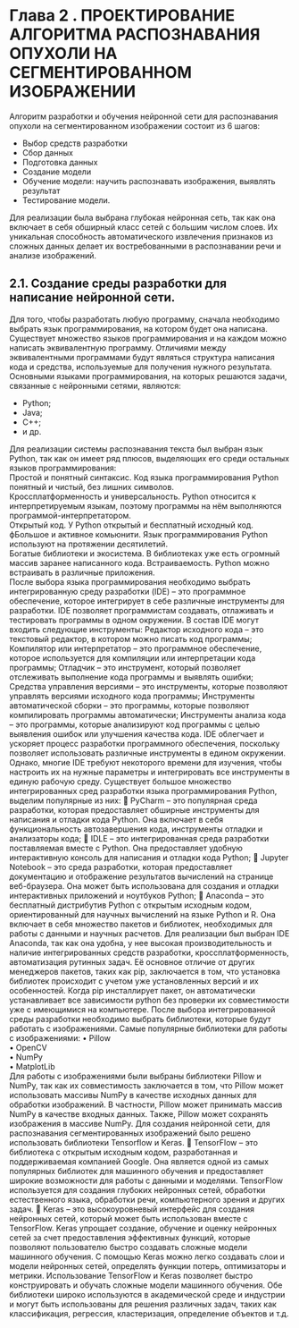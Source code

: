 # **Глава 2 . ПРОЕКТИРОВАНИЕ АЛГОРИТМА РАСПОЗНАВАНИЯ ОПУХОЛИ НА СЕГМЕНТИРОВАННОМ ИЗОБРАЖЕНИИ**

Алгоритм разработки и обучения нейронной сети для распознавания опухоли на сегментированном изображении состоит из 6 шагов:
*	Выбор средств разработки
*	Сбор данных
*	Подготовка данных
*	Создание модели
*	Обучение модели: научить распознавать изображения, выявлять результат  
*	Тестирование модели.
  
Для реализации была выбрана глубокая нейронная сеть, так как она включает в себя обширный класс сетей с большим числом слоев. 
Их уникальная способность автоматического извлечения признаков из сложных данных делает их востребованными в распознавании речи и анализе изображений.

## **2.1.	Создание среды разработки для написание нейронной сети.**

Для того, чтобы разработать любую программу, сначала необходимо выбрать язык программирования, на котором будет она написана.
Существует множество языков программирования и на каждом можно написать эквивалентную программу. 
Отличиями между эквивалентными программами будут являться структура написания кода и средства, используемые для получения нужного результата. 
Основными языками программирования, на которых решаются задачи, связанные с нейронными сетями, являются: 
* Python; 
* Java; 
* C++; 
* и др.

Для реализации системы распознавания текста был выбран язык Python, так как он имеет ряд плюсов, выделяющих его среди остальных языков программирования:  
Простой и понятный синтаксис. Код языка программирования Python понятный и чистый, без лишних символов.  
Кроссплатформенность и универсальность. Python относится к интерпретируемым языкам, поэтому программы на нём выполняются программой-интерпретатором.  
Открытый код. У Python открытый и бесплатный исходный код. фБольшое и активное комьюнити. Язык программирования Python используют на протяжении десятилетий.  
Богатые библиотеки и экосистема. В библиотеках уже есть огромный массив заранее написанного кода. Встраиваемость. Python можно встраивать в различные приложения.  
После выбора языка программирования необходимо выбрать интегрированную среду разработки (IDE) – это программное обеспечение, которое интегрирует в себе различные инструменты для разработки.
IDE позволяет программистам создавать, отлаживать и тестировать программы в одном окружении. В состав IDE могут входить следующие инструменты:
Редактор исходного кода – это текстовый редактор, в котором можно писать код программы;
Компилятор или интерпретатор – это программное обеспечение, которое используется для компиляции или интерпретации кода программы;
Отладчик – это инструмент, который позволяет отслеживать выполнение кода программы и выявлять ошибки;
Средства управления версиями – это инструменты, которые позволяют управлять версиями исходного кода программы;
Инструменты автоматической сборки – это программы, которые позволяют компилировать программы автоматически;
Инструменты анализа кода – это программы, которые анализируют код программы с целью выявления ошибок или улучшения качества кода.
IDE облегчает и ускоряет процесс разработки программного обеспечения, поскольку позволяет использовать различные инструменты в едином окружении.
Однако, многие IDE требуют некоторого времени для изучения, чтобы настроить их на нужные параметры и интегрировать все инструменты в единую рабочую среду.
Существует большое множество интегрированных сред разработки языка программирования Python, выделим популярные из них:
	PyCharm – это популярная среда разработки, которая предоставляет обширные инструменты для написания и отладки кода Python. 
Она включает в себя функциональность автозавершения кода, инструменты отладки и анализаторы кода;
	IDLE – это интегрированная среда разработки поставляемая вместе с Python. Она предоставляет удобную интерактивную консоль для написания и отладки кода Python;
	Jupyter Notebook – это среда разработки, которая предоставляет документацию и отображение результатов вычислений на странице веб-браузера. 
Она может быть использована для создания и отладки интерактивных приложений и ноутбуков Python;
	Anaconda – это бесплатный дистрибутив Python с открытым исходным кодом, ориентированный для научных вычислений на языке Python и R.
Она включает в себя множество пакетов и библиотек, необходимых для работы с данными и научных расчетов.
Для реализации был выбран IDE Anaconda, так как она удобна, у нее высокая производительность и наличие интегрированных средств разработки, кроссплатформенность, автоматизация рутинных задач.
Её основное отличие от других менеджеров пакетов, таких как pip, заключается в том, что установка библиотек происходит с учетом уже установленных версий и их особенностей.
Когда pip инсталлирует пакет, он автоматически устанавливает все зависимости python без проверки их совместимости уже с имеющимися на компьютере.
После выбора интегрированной среды разработки необходимо выбрать библиотеки, которые будут работать с изображениями. Самые популярные библиотеки для работы с изображениями:
•	Pillow  
•	OpenCV  
•	NumPy  
•	MatplotLib  
Для работы с изображениями были выбраны библиотеки Pillow и NumPy, так как их совместимость заключается в том, что Pillow может использовать массивы NumPy в качестве исходных данных
для обработки изображений. В частности, Pillow может принимать массив NumPy в качестве входных данных. Также, Pillow может сохранять изображения в массиве NumPy.
Для создания нейронной сети, для распознавания сегментированных изображений было решено использовать библиотеки Tensorflow и Keras.
	TensorFlow – это библиотека с открытым исходным кодом, разработанная и поддерживаемая компанией Google. 
Она является одной из самых популярных библиотек для машинного обучения и предоставляет широкие возможности для работы с данными и моделями. 
TensorFlow используется для создания глубоких нейронных сетей, обработки естественного языка, обработки речи, компьютерного зрения и других задач.
	Keras – это высокоуровневый интерфейс для создания нейронных сетей, который может быть использован вместе с TensorFlow. Keras упрощает создание, 
обучение и оценку нейронных сетей за счет предоставления эффективных функций, которые позволяют пользователю быстро создавать сложные модели машинного обучения.
С помощью Keras можно легко создавать слои и модели нейронных сетей, определять функции потерь, оптимизаторы и метрики.
Использование TensorFlow и Keras позволяет быстро конструировать и обучать сложные модели машинного обучения. 
Обе библиотеки широко используются в академической среде и индустрии и могут быть использованы для решения различных задач, таких как классификация, регрессия, кластеризация,
определение объектов и т.д.
